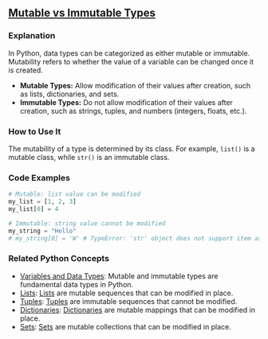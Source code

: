 ## [Mutable vs Immutable Types](./../mutable-vs-immutable-types/)

### Explanation
In Python, data types can be categorized as either mutable or immutable. Mutability refers to whether the value of a variable can be changed once it is created.

- **Mutable Types:** Allow modification of their values after creation, such as lists, dictionaries, and sets.
- **Immutable Types:** Do not allow modification of their values after creation, such as strings, tuples, and numbers (integers, floats, etc.).

### How to Use It
The mutability of a type is determined by its class. For example, `list()` is a mutable class, while `str()` is an immutable class.

### Code Examples
```python
# Mutable: list value can be modified
my_list = [1, 2, 3]
my_list[0] = 4

# Immutable: string value cannot be modified
my_string = "Hello"
# my_string[0] = 'W' # TypeError: 'str' object does not support item assignment
```

### Related Python Concepts
- [Variables and Data Types](./../variables-and-data-types/): Mutable and immutable types are fundamental data types in Python.
- [Lists](./../lists/): [Lists](./../lists/) are mutable sequences that can be modified in place.
- [Tuples](./../tuples/): [Tuples](./../tuples/) are immutable sequences that cannot be modified.
- [Dictionaries](./../dictionaries/): [Dictionaries](./../dictionaries/) are mutable mappings that can be modified in place.
- [Sets](./../sets/): [Sets](./../sets/) are mutable collections that can be modified in place.